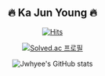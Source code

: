 <div align="center">

## 🔥 Ka Jun Young 🔥

[![Hits](https://hits.seeyoufarm.com/api/count/incr/badge.svg?url=https%3A%2F%2Fgithub.com%2FJwhyee&count_bg=%23EFF342&title_bg=%23272724&icon=dev-dot-to.svg&icon_color=%23E7E7E7&title=hits&edge_flat=false)](https://hits.seeyoufarm.com)

[![Solved.ac
프로필](http://mazassumnida.wtf/api/v2/generate_badge?boj=jwhy)](https://solved.ac/jwhy)

![Jwhyee's GitHub stats](https://github-readme-stats.vercel.app/api?username=Jwhyee&show_icons=true&theme=dark)

</div>



